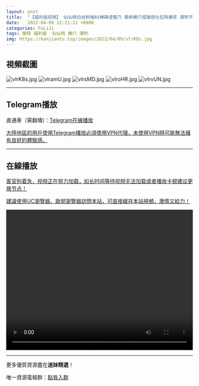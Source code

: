 ```yaml
---
layout: post
title:  "【福利姬视频】 仙仙桃白丝粉裙AV棒肆虐蜜穴 极粉嫩穴褶皱吞吐拉珠爆浆 潮吹不断浓白淫汁"
date:   2022-04-09 12:21:22 +0800
categories: FuLiJi
tags: 推特 福利姬  仙仙桃 嫩穴 潮吹
img: https://kanjiantu.top/images/2022/04/09/vlrK8s.jpg
---
```



## 視頻截圖

![vlrK8s.jpg](https://kanjiantu.top/images/2022/04/09/vlrK8s.jpg)
![vlramU.jpg](https://kanjiantu.top/images/2022/04/09/vlramU.jpg)
![vlrsMD.jpg](https://kanjiantu.top/images/2022/04/09/vlrsMD.jpg)
![vlroHR.jpg](https://kanjiantu.top/images/2022/04/09/vlroHR.jpg)
![vlrvUN.jpg](https://kanjiantu.top/images/2022/04/09/vlrvUN.jpg)

* * *
## Telegram播放

直通車（需翻墻)：[Telegram在線播放](https://t.me/mimeijingxuan/556)

<u>大陸地區的用戶使用Telegram播放必須使用VPN代理，未使用VPN時可能無法擁有良好的體驗感。</u> 
* * *
## 在線播放
<u>客官别着急，视频正在努力加载，如长时间等待视频无法加载或者播放卡顿建议更换节点！</u>

<u>建議使用UC瀏覽器、歐朋瀏覽器訪問本站，可直接緩存本站視頻，激情又給力！</u>
<center><video src="https://cdn.publer.io/uploads/videos/624d6343db279740e76d7300/5cb66e6ad130ba4c393f35ff86090570.mp4" width="100%" height="380px" controls="controls"></video></center>

* * *
更多優質資源盡在**迷妹精選**！

唯一資源電報群：[點我入群](https://t.me/mimeijingxuan)



